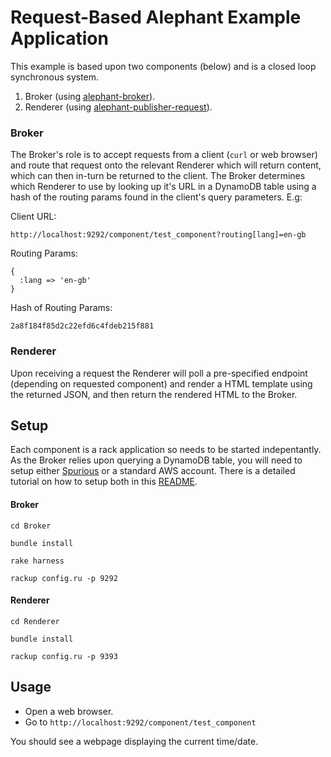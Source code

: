 # Request-Based Alephant Example Application

This example is based upon two components (below) and is a closed loop synchronous system.

1. Broker (using [alephant-broker](https://github.com/BBC-News/alephant-broker)).
2. Renderer (using [alephant-publisher-request](https://github.com/BBC-News/alephant-publisher-request)).

### Broker

The Broker's role is to accept requests from a client (`curl` or web browser) and route that request onto the relevant Renderer which will return content, which can then in-turn be returned to the client. The Broker determines which Renderer to use by looking up it's URL in a DynamoDB table using a hash of the routing params found in the client's query parameters. E.g:

Client URL: 
```
http://localhost:9292/component/test_component?routing[lang]=en-gb
```
Routing Params:
```
{
  :lang => 'en-gb'
}
```
Hash of Routing Params: 
```
2a8f184f85d2c22efd6c4fdeb215f881
```

### Renderer

Upon receiving a request the Renderer will poll a pre-specified endpoint (depending on requested component) and render a HTML template using the returned JSON, and then return the rendered HTML to the Broker.

## Setup

Each component is a rack application so needs to be started indepentantly. As the Broker relies upon querying a DynamoDB table, you will need to setup either [Spurious](https://github.com/stevenjack/spurious) or a standard AWS account. There is a detailed tutorial on how to setup both in this [README](https://github.com/BBC-News/alephant/tree/master/Example/Event-based#running-each-application).

#### Broker

```
cd Broker
```
```
bundle install
```
```
rake harness
```
```
rackup config.ru -p 9292
```

#### Renderer

```
cd Renderer
```
```
bundle install
```
```
rackup config.ru -p 9393
```

## Usage

- Open a web browser.
- Go to `http://localhost:9292/component/test_component`

You should see a webpage displaying the current time/date.





